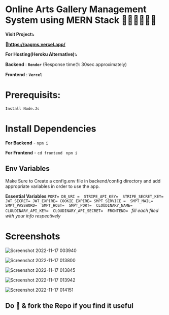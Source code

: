 # Online Arts Gallery Management System using MERN Stack 👨‍🎨👨‍🎨👨‍🎨

**Visit Project⤵️**

**🔗https://oagms.vercel.app/**

**For Hosting(Heroku Alternative)⤵️**

**Backend** : **```Render```** (Response time⏰: 30sec approximately)

**Frontend** : **```Vercel```**

# Prerequisits:

```Install Node.Js```


# Install Dependencies

**For Backend** - `npm i`

**For Frontend** - ```cd frontend``` ``` npm i```

## Env Variables

Make Sure to Create a config.env file in backend/config directory and add appropriate variables in order to use the app.

**Essential Variables**
`PORT=
DB_URI = 
STRIPE_API_KEY= 
STRIPE_SECRET_KEY= 
JWT_SECRET=
JWT_EXPIRE=
COOKIE_EXPIRE=
SMPT_SERVICE = 
SMPT_MAIL= 
SMPT_PASSWORD= 
SMPT_HOST= 
SMPT_PORT= 
CLOUDINARY_NAME= 
CLOUDINARY_API_KEY= 
CLOUDINARY_API_SECRET= 
FRONTEND= `
_fill each filed with your info respectively_

# Screenshots
![Screenshot 2022-11-17 003940](https://user-images.githubusercontent.com/77243269/202284497-0d602e99-32b4-4f4e-9d88-9d554e13efb3.png)

![Screenshot 2022-11-17 013800](https://user-images.githubusercontent.com/77243269/202284543-f70b6b82-f63f-4382-a24a-850077724065.png)

![Screenshot 2022-11-17 013845](https://user-images.githubusercontent.com/77243269/202284576-2a896128-d098-4034-bc84-3f0e1390e410.png)

![Screenshot 2022-11-17 013942](https://user-images.githubusercontent.com/77243269/202284605-a9c5d98b-cba6-408e-bd32-8dd7e107641b.png)

![Screenshot 2022-11-17 014151](https://user-images.githubusercontent.com/77243269/202284619-276744c7-011f-4331-9e54-ca58810a43f3.png)

## **Do 🌟 & fork the Repo if you find it useful**
